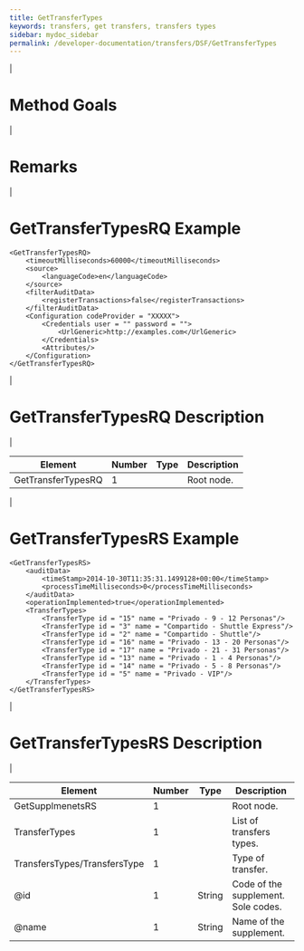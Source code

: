 ```yaml
---
title: GetTransferTypes
keywords: transfers, get transfers, transfers types
sidebar: mydoc_sidebar
permalink: /developer-documentation/transfers/DSF/GetTransferTypes
---
```


|

Method Goals
============

|

Remarks
=======

|

GetTransferTypesRQ Example
==========================

    <GetTransferTypesRQ>
        <timeoutMilliseconds>60000</timeoutMilliseconds>
        <source>
            <languageCode>en</languageCode>
        </source>
        <filterAuditData>
            <registerTransactions>false</registerTransactions>
        </filterAuditData>
        <Configuration codeProvider = "XXXXX">
            <Credentials user = "" password = "">
                <UrlGeneric>http://examples.com</UrlGeneric>
            </Credentials>
            <Attributes/>
        </Configuration>
    </GetTransferTypesRQ>

|

GetTransferTypesRQ Description
==============================

|

| **Element**			| **Number**	| **Type**	| **Description**	|
| ----------------------------- | ------------- | ------------- | --------------------- |
| GetTransferTypesRQ		| 1          	|		| Root node.		|

|

GetTransferTypesRS Example
==========================

    <GetTransferTypesRS>
        <auditData>
            <timeStamp>2014-10-30T11:35:31.1499128+00:00</timeStamp>
            <processTimeMilliseconds>0</processTimeMilliseconds>
        </auditData>
        <operationImplemented>true</operationImplemented>
        <TransferTypes>
            <TransferType id = "15" name = "Privado - 9 - 12 Personas"/>
            <TransferType id = "3" name = "Compartido - Shuttle Express"/>
            <TransferType id = "2" name = "Compartido - Shuttle"/>
            <TransferType id = "16" name = "Privado - 13 - 20 Personas"/>
            <TransferType id = "17" name = "Privado - 21 - 31 Personas"/>
            <TransferType id = "13" name = "Privado - 1 - 4 Personas"/>
            <TransferType id = "14" name = "Privado - 5 - 8 Personas"/>
            <TransferType id = "5" name = "Privado - VIP"/>
        </TransferTypes>
    </GetTransferTypesRS>

|

GetTransferTypesRS Description
==============================

|

| **Element**				| **Number**	| **Type**	| **Description**						|
| ------------------------------------- | ------------- | ------------- | ------------------------------------------------------------- |
| GetSupplmenetsRS			| 1          	|		| Root node.							|
| TransferTypes				| 1          	|		| List of transfers types.					|
| TransfersTypes/TransfersType		| 1          	|		| Type of transfer.						|
| @id        				| 1    		| String	| Code of the supplement. Sole codes.				|
| @name      				| 1    		| String	| Name of the supplement.					|


